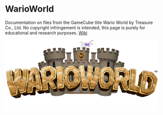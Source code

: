# WarioWorld
Documentation on files from the GameCube title Wario World by Treasure Co., Ltd. 
No copyright infringement is intended, this page is purely for educational and research purposes.
[Wiki](https://github.com/Zen64/WarioWorld/wiki)

![](https://github.com/Zen64/WarioWorld/blob/master/WarioWorld.png?raw=true)
